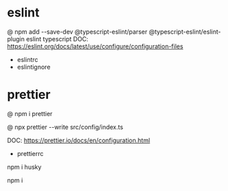 # eslint

@ npm add --save-dev @typescript-eslint/parser @typescript-eslint/eslint-plugin eslint typescript
DOC: https://eslint.org/docs/latest/use/configure/configuration-files

- eslintrc
- eslintignore

# prettier

@ npm i prettier

@ npx prettier --write src/config/index.ts

DOC: https://prettier.io/docs/en/configuration.html

- prettierrc

npm i husky

npm i
